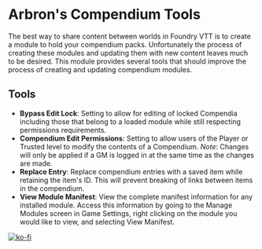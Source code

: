 # Arbron's Compendium Tools

The best way to share content between worlds in Foundry VTT is to create a module to hold your compendium packs. Unfortunately the process of creating these modules and updating them with new content leaves much to be desired. This module provides several tools that should improve the process of creating and updating compendium modules.

## Tools
- **Bypass Edit Lock**: Setting to allow for editing of locked Compendia including those that belong to a loaded module while still respecting permissions requirements.
- **Compendium Edit Permissions**: Setting to allow users of the Player or Trusted level to modify the contents of a Compendium. *Note*: Changes will only be applied if a GM is logged in at the same time as the changes are made.
- **Replace Entry**: Replace compendium entries with a saved item while retaining the item's ID. This will prevent breaking of links between items in the compendium.
- **View Module Manifest**: View the complete manifest information for any installed module. Access this information by going to the Manage Modules screen in Game Settings, right clicking on the module you would like to view, and selecting View Manifest.


[![ko-fi](https://ko-fi.com/img/githubbutton_sm.svg)](https://ko-fi.com/I2I53RGZS)

